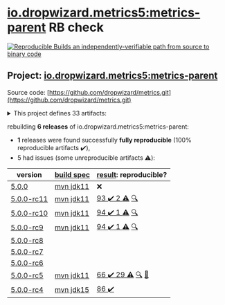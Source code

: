 [io.dropwizard.metrics5:metrics-parent](https://search.maven.org/artifact/io.dropwizard.metrics5/metrics-parent/) RB check
=======

[![Reproducible Builds](https://reproducible-builds.org/images/logos/rb.svg) an independently-verifiable path from source to binary code](https://reproducible-builds.org/)

## Project: [io.dropwizard.metrics5:metrics-parent](https://search.maven.org/artifact/io.dropwizard.metrics5/metrics-parent/)

Source code: [https://github.com/dropwizard/metrics.git](https://github.com/dropwizard/metrics.git)

<details><summary>This project defines 33 artifacts:</summary>

* [io.dropwizard.metrics5:metrics-annotation](https://search.maven.org/artifact/io.dropwizard.metrics5/metrics-annotation/)
* [io.dropwizard.metrics5:metrics-bom](https://search.maven.org/artifact/io.dropwizard.metrics5/metrics-bom/)
* [io.dropwizard.metrics5:metrics-caffeine](https://search.maven.org/artifact/io.dropwizard.metrics5/metrics-caffeine/)
* [io.dropwizard.metrics5:metrics-caffeine3](https://search.maven.org/artifact/io.dropwizard.metrics5/metrics-caffeine3/)
* [io.dropwizard.metrics5:metrics-collectd](https://search.maven.org/artifact/io.dropwizard.metrics5/metrics-collectd/)
* [io.dropwizard.metrics5:metrics-core](https://search.maven.org/artifact/io.dropwizard.metrics5/metrics-core/)
* [io.dropwizard.metrics5:metrics-ehcache](https://search.maven.org/artifact/io.dropwizard.metrics5/metrics-ehcache/)
* [io.dropwizard.metrics5:metrics-graphite](https://search.maven.org/artifact/io.dropwizard.metrics5/metrics-graphite/)
* [io.dropwizard.metrics5:metrics-healthchecks](https://search.maven.org/artifact/io.dropwizard.metrics5/metrics-healthchecks/)
* [io.dropwizard.metrics5:metrics-httpasyncclient](https://search.maven.org/artifact/io.dropwizard.metrics5/metrics-httpasyncclient/)
* [io.dropwizard.metrics5:metrics-httpclient](https://search.maven.org/artifact/io.dropwizard.metrics5/metrics-httpclient/)
* [io.dropwizard.metrics5:metrics-httpclient5](https://search.maven.org/artifact/io.dropwizard.metrics5/metrics-httpclient5/)
* [io.dropwizard.metrics5:metrics-influxdb](https://search.maven.org/artifact/io.dropwizard.metrics5/metrics-influxdb/)
* [io.dropwizard.metrics5:metrics-jakarta-servlet](https://search.maven.org/artifact/io.dropwizard.metrics5/metrics-jakarta-servlet/)
* [io.dropwizard.metrics5:metrics-jakarta-servlets](https://search.maven.org/artifact/io.dropwizard.metrics5/metrics-jakarta-servlets/)
* [io.dropwizard.metrics5:metrics-jcache](https://search.maven.org/artifact/io.dropwizard.metrics5/metrics-jcache/)
* [io.dropwizard.metrics5:metrics-jdbi](https://search.maven.org/artifact/io.dropwizard.metrics5/metrics-jdbi/)
* [io.dropwizard.metrics5:metrics-jdbi3](https://search.maven.org/artifact/io.dropwizard.metrics5/metrics-jdbi3/)
* [io.dropwizard.metrics5:metrics-jersey2](https://search.maven.org/artifact/io.dropwizard.metrics5/metrics-jersey2/)
* [io.dropwizard.metrics5:metrics-jersey3](https://search.maven.org/artifact/io.dropwizard.metrics5/metrics-jersey3/)
* [io.dropwizard.metrics5:metrics-jetty10](https://search.maven.org/artifact/io.dropwizard.metrics5/metrics-jetty10/)
* [io.dropwizard.metrics5:metrics-jetty11](https://search.maven.org/artifact/io.dropwizard.metrics5/metrics-jetty11/)
* [io.dropwizard.metrics5:metrics-jetty9](https://search.maven.org/artifact/io.dropwizard.metrics5/metrics-jetty9/)
* [io.dropwizard.metrics5:metrics-jmx](https://search.maven.org/artifact/io.dropwizard.metrics5/metrics-jmx/)
* [io.dropwizard.metrics5:metrics-json](https://search.maven.org/artifact/io.dropwizard.metrics5/metrics-json/)
* [io.dropwizard.metrics5:metrics-jvm](https://search.maven.org/artifact/io.dropwizard.metrics5/metrics-jvm/)
* [io.dropwizard.metrics5:metrics-legacy-adapter](https://search.maven.org/artifact/io.dropwizard.metrics5/metrics-legacy-adapter/)
* [io.dropwizard.metrics5:metrics-legacy-adapter-healthchecks](https://search.maven.org/artifact/io.dropwizard.metrics5/metrics-legacy-adapter-healthchecks/)
* [io.dropwizard.metrics5:metrics-log4j2](https://search.maven.org/artifact/io.dropwizard.metrics5/metrics-log4j2/)
* [io.dropwizard.metrics5:metrics-logback](https://search.maven.org/artifact/io.dropwizard.metrics5/metrics-logback/)
* [io.dropwizard.metrics5:metrics-parent](https://search.maven.org/artifact/io.dropwizard.metrics5/metrics-parent/)
* [io.dropwizard.metrics5:metrics-servlet](https://search.maven.org/artifact/io.dropwizard.metrics5/metrics-servlet/)
* [io.dropwizard.metrics5:metrics-servlets](https://search.maven.org/artifact/io.dropwizard.metrics5/metrics-servlets/)
</details>

rebuilding **6 releases** of io.dropwizard.metrics5:metrics-parent:
- **1** releases were found successfully **fully reproducible** (100% reproducible artifacts :heavy_check_mark:),
- 5 had issues (some unreproducible artifacts :warning:):

| version | [build spec](BUILDSPEC.md) | [result](https://reproducible-builds.org/docs/jvm/): reproducible? |
| -- | --------- | ------ |
| [5.0.0](https://search.maven.org/artifact/io.dropwizard.metrics5/metrics-parent/5.0.0/pom) | [mvn jdk11](dropwizard-metrics-5.0.0.buildspec) | :x: |
| [5.0.0-rc11](https://search.maven.org/artifact/io.dropwizard.metrics5/metrics-parent/5.0.0-rc11/pom) | [mvn jdk11](dropwizard-metrics-5.0.0-rc11.buildspec) | [93 :heavy_check_mark:  2 :warning:](metrics-parent-5.0.0-rc11.buildcompare) [:mag:](metrics-parent-5.0.0-rc11.diffoscope) |
| [5.0.0-rc10](https://search.maven.org/artifact/io.dropwizard.metrics5/metrics-parent/5.0.0-rc10/pom) | [mvn jdk11](dropwizard-metrics-5.0.0-rc10.buildspec) | [94 :heavy_check_mark:  1 :warning:](metrics-parent-5.0.0-rc10.buildcompare) [:mag:](metrics-parent-5.0.0-rc10.diffoscope) |
| [5.0.0-rc9](https://search.maven.org/artifact/io.dropwizard.metrics5/metrics-parent/5.0.0-rc9/pom) | [mvn jdk11](dropwizard-metrics-5.0.0-rc9.buildspec) | [94 :heavy_check_mark:  1 :warning:](metrics-parent-5.0.0-rc9.buildcompare) [:mag:](metrics-parent-5.0.0-rc9.diffoscope) |
| [5.0.0-rc8](https://search.maven.org/artifact/io.dropwizard.metrics5/metrics-parent/5.0.0-rc8/pom) | | |
| [5.0.0-rc7](https://search.maven.org/artifact/io.dropwizard.metrics5/metrics-parent/5.0.0-rc7/pom) | | |
| [5.0.0-rc6](https://search.maven.org/artifact/io.dropwizard.metrics5/metrics-parent/5.0.0-rc6/pom) | | |
| [5.0.0-rc5](https://search.maven.org/artifact/io.dropwizard.metrics5/metrics-parent/5.0.0-rc5/pom) | [mvn jdk11](dropwizard-metrics-5.0.0-rc5.buildspec) | [66 :heavy_check_mark:  29 :warning:](metrics-parent-5.0.0-rc5.buildcompare) [:mag:](metrics-parent-5.0.0-rc5.diffoscope) [:memo:](https://issues.apache.org/jira/browse/FELIX-6404) |
| [5.0.0-rc4](https://search.maven.org/artifact/io.dropwizard.metrics5/metrics-parent/5.0.0-rc4/pom) | [mvn jdk15](dropwizard-metrics-5.0.0-rc4.buildspec) | [86 :heavy_check_mark: ](metrics-parent-5.0.0-rc4.buildcompare) |
